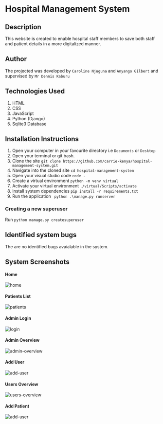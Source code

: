 # Hospital Management System

## Description
This website is created to enable hospital staff members to save both staff and patient details in a more digitalized manner.

## Author
The projected was developed by
```Caroline Njuguna``` and ```Anyango Gilbert``` and supervised by ```Mr Dennis Kaburu```

## Technologies Used
1. HTML
2. CSS
3. JavaScript
4. Python (Django)
5. Sqlite3 Database


## Installation Instructions
1. Open your computer in your favourite directory i.e ```Documents``` or ```Desktop```
2. Open your terminal or git bash.
3. Clone the site
```git clone https://github.com/carrie-kenya/hospital-management-system.git```
4. Navigate into the cloned site ```cd hospital-management-system```
5. Open your visual studio code ```code .```
6. Create a virtual environment ```python -m venv virtual```
7. Activate your virtual environment
```./virtual/Scripts/activate```
8. Install system dependencies
```pip install -r requirements.txt```
9. Run the application
``` python .\manage.py runserver```

### Creating a new superuser
Run ```python manage.py createsuperuser```


## Identified system bugs
The are no identified bugs avaialable in the system.

## System Screenshots
#### Home 
![home](https://user-images.githubusercontent.com/114252026/200177837-a55b4e8d-1534-4a77-b035-70389412e971.png)

#### Patients List
![patients](https://user-images.githubusercontent.com/114252026/200177979-ec8168bc-7760-412b-b21a-b69175cb047a.png)

#### Admin Login
![login](https://user-images.githubusercontent.com/114252026/200177881-44a49ce6-da01-4d4b-80c1-b119cc6c9573.png)

#### Admin Overview
![admin-overview](https://user-images.githubusercontent.com/114252026/200178041-ff0f52ff-c435-461c-8c37-c37fe470ec78.png)

#### Add User
![add-user](https://user-images.githubusercontent.com/114252026/200177926-e5e13716-2bac-4e10-bdf2-311d7d3b6cea.png)

#### Users Overview 
![users-overview](https://user-images.githubusercontent.com/114252026/200177956-c38418fb-bc33-491f-987b-9e7af03b6ec7.png)

#### Add Patient
![add-user](https://user-images.githubusercontent.com/114252026/200178027-2b6918a7-f2ce-40f2-9585-8cc4c0cafa0c.png)


